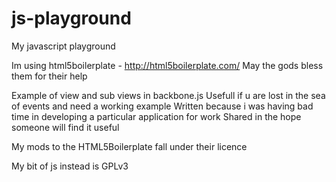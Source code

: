 js-playground
=============

My javascript playground

Im using html5boilerplate - http://html5boilerplate.com/
May the gods bless them for their help

Example of view and sub views in backbone.js
Usefull if u are lost in the sea of events and need a working example
Written because i was having bad time in developing a particular application for work
Shared in the hope someone will find it useful

My mods to the HTML5Boilerplate fall under their licence

My bit of js instead is GPLv3

